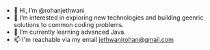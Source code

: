 - 👋 Hi, I’m @rohanjethwani
- 👀 I’m interested in exploring new technologies and building geenric solutions to common coding problems.
- 🌱 I’m currently learning advanced Java.
- 📫 I'm reachable via my email jethwanirohan@gmail.com

<!---
rohanjethwani/rohanjethwani is a ✨ special ✨ repository because its `README.md` (this file) appears on your GitHub profile.
You can click the Preview link to take a look at your changes.
--->
